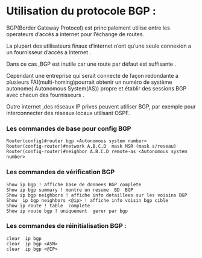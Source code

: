 # Utilisation du protocole BGP :

BGP(Border Gateway Protocol) est principalement utilise entre les operateurs d’accès a internet pour l’échange de routes. 

La plupart des utilisateurs finaux d’internet n’ont qu’une seule connexion a un fournisseur d’accès a internet .

Dans ce cas ,BGP est inutile car une route par défaut est suffisante .

Cependant  une entreprise qui serait connecte de façon redondante a plusieurs FAI(multi-homing)pourrait obtenir un numéro de système autonome( Autonomous System(AS)) propre et établir des sessions BGP avec chacun des fournisseurs .

Outre internet ,des réseaux IP prives peuvent utiliser BGP, par exemple pour interconnecter des réseaux locaux utilisant OSPF.


### Les commandes de base pour config BGP

```
Router(config)#router bgp <Autonomous system number>
Router(config-router)#network A.B.C.D  mask MSR (mask s/reseau)
Router(config-router)#neighbor A.B.C.D remote-as <Autonomous system number>
```

### Les commandes de vérification  BGP

```
Show ip bgp ! affiche base de donnees BGP complete
Show ip bgp summary ! montre un resume  BD  BGP
Show ip bgp neighbors ! affiche info detaillees sur les voisins BGP
Show  ip bgp neighbors <@ip> ! affiche info voisin bgp cible
Show ip route ! table  complete
Show ip route bgp ! uniquement  gerer par bgp
```

### Les commandes de réinitialisation BGP :

```
clear  ip bgp 
clear  ip bgp <ASN>
clear  ip bgp <@IP>
```

